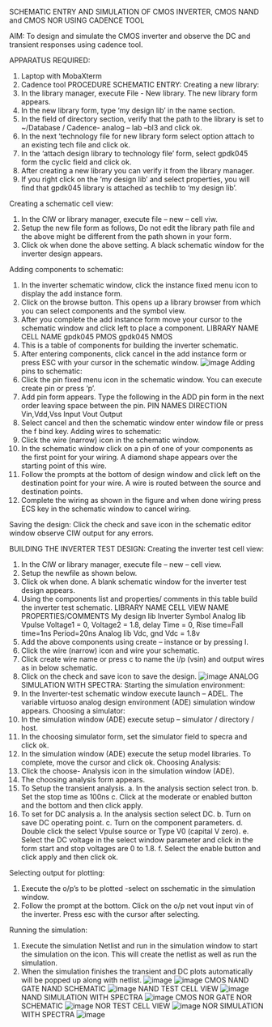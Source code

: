 SCHEMATIC ENTRY AND SIMULATION OF CMOS INVERTER, CMOS NAND and CMOS NOR USING CADENCE TOOL

AIM:
To design and simulate the CMOS inverter and observe the DC and transient responses using cadence tool.

APPARATUS REQUIRED:
 
1.	Laptop with MobaXterm
2.	Cadence tool
PROCEDURE
SCHEMATIC ENTRY:
Creating a new library:
1.	In the library manager, execute File - New library. The new library form appears.
2.	In the new library form, type ‘my design lib’ in the name section.
3.	In the field of directory section, verify that the path to the library is set to ~/Database / Cadence- analog – lab –bl3 and click ok.
4.	In the next ‘technology file for new library form select option attach to an existing tech file and click ok.
5.	In the ‘attach design library to technology file’ form, select gpdk045 form the cyclic field and click ok.
6.	After creating a new library you can verify it from the library manager.
7.	If you right click on the ‘my design lib’ and select properties, you will find that gpdk045 library is attached as techlib to ‘my design lib’.

Creating a schematic cell view:
1.	In the CIW or library manager, execute file – new – cell viw.
2.	Setup the new file form as follows, Do not edit the library path file and the above might be different from the path shown in your form.
3.	Click ok when done the above setting. A black schematic window for the inverter design appears.

Adding components to schematic:
1.	In the inverter schematic window, click the instance fixed menu icon to display the add instance form.
2.	Click on the browse button. This opens up a library browser from which you can select components and the symbol view.
3.	After you complete the add instance form move your cursor to the schematic window and click left to place a component.
LIBRARY NAME	CELL NAME
gpdk045	PMOS
gpdk045	NMOS
4.	This is a table of components for building the inverter schematic.
5.	After entering components, click cancel in the add instance form or press ESC with your cursor in the schematic window.
   ![image](https://github.com/Abitha-2004/VLSI-LAB-EXP-6/assets/161303006/7420b76f-5295-4267-bb4b-a288e0630e02)
  	Adding pins to schematic:
1.	Click the pin fixed menu icon in the schematic window. You can execute create pin or press ‘p’.
2.	Add pin form appears. Type the following in the ADD pin form in the next order leaving space between the pin.
PIN NAMES	DIRECTION
Vin,Vdd,Vss	Input
Vout	Output
3.	Select cancel and then the schematic window enter window file or press the f bind key.
Adding wires to schematic:
1.	Click the wire (narrow) icon in the schematic window.
2.	In the schematic window click on a pin of one of your components as the first point for your wiring. A diamond shape appears over the starting point of this wire.
3.	Follow the prompts at the bottom of design window and click left on the destination point for your wire. A wire is routed between the source and destination points.
4.	Complete the wiring as shown in the figure and when done wiring press ECS key in the schematic window to cancel wiring.

Saving the design:
	Click the check and save icon in the schematic editor window observe CIW output for any errors.

BUILDING THE INVERTER TEST DESIGN:
Creating the inverter test cell view:
1.	In the CIW or library manager, execute file – new – cell view.
2.	Setup the newfile as shown below.
3.	Click ok when done. A blank schematic window for the inverter test design appears.
4.	Using the components list and properties/ comments in this table build the inverter test schematic.
LIBRARY NAME	CELL VIEW NAME	PROPERTIES/COMMENTS
My design lib	Inverter	Symbol
Analog lib	Vpulse	Voltage1 = 0, Voltage2 = 1.8, delay Time = 0,
Rise time=Fall time=1ns
Period=20ns
Analog lib	Vdc, gnd	Vdc = 1.8v
5.	Add the above components using create – instance or by pressing I.
6.	Click the wire (narrow) icon and wire your schematic.
7.	Click create wire name or press c to name the i/p (vsin) and output wires as in below schematic.
8.	Click on the check and save icon to save the design.
![image](https://github.com/Abitha-2004/VLSI-LAB-EXP-6/assets/161303006/e1f78703-6630-4e0c-9bb6-19803c6627e8)
ANALOG SIMULATION WITH SPECTRA:
Starting the simulation environment:
1.	In the Inverter-test schematic window execute launch – ADEL. The variable virtuoso analog design environment (ADE) simulation window appears.
Choosing a simulator:
1.	In the simulation window (ADE) execute setup – simulator / directory / host.
2.	In the choosing simulator form, set the simulator field to specra and click ok.
3.	In the simulation window (ADE) execute the setup model libraries.
To complete, move the cursor and click ok.
Choosing Analysis:
1.	Click the choose- Analysis icon in the simulation window (ADE).
2.	The choosing analysis form appears.
3.	To Setup the transient analysis.
a.	In the analysis section select tron.
b.	Set the stop time as 100ns
c.	Click at the moderate or enabled button and the bottom and then click apply.
4.	To set for DC analysis
a.	In the analysis section select DC.
b.	Turn on save DC operating point.
c.	Turn on the component parameters.
d.	Double click the select Vpulse source or Type V0 (capital V zero).
e.	Select the DC voltage in the select window parameter and click in the form start and stop voltages are 0 to 1.8.
f.	Select the enable button and click apply and then click ok.

Selecting output for plotting:
1.	Execute the o/p’s to be plotted  -select on sschematic in the simulation window.
2.	Follow the prompt at the bottom. Click on the o/p net vout input vin of the inverter. Press esc with the cursor after selecting.

Running the simulation:
1.	Execute the simulation Netlist and run in the simulation window to start the simulation on the icon. This will create the netlist as well as run the simulation.
2.	When the simulation finishes the transient and DC plots automatically will be popped up along with netlist.
![image](https://github.com/Abitha-2004/VLSI-LAB-EXP-6/assets/161303006/f43f03c7-2537-4e35-af11-1c229b123704)
![image](https://github.com/Abitha-2004/VLSI-LAB-EXP-6/assets/161303006/38caffc9-e427-44db-bab3-9ed90dcc2756)
CMOS NAND GATE
NAND SCHEMATIC
![image](https://github.com/Abitha-2004/VLSI-LAB-EXP-6/assets/161303006/bb8681b4-b78b-46db-bd13-373ba44e69ce)
NAND TEST CELL VIEW
![image](https://github.com/Abitha-2004/VLSI-LAB-EXP-6/assets/161303006/53abce1d-455f-4dd1-84cb-96bcd1f53333)
NAND SIMULATION WITH SPECTRA
![image](https://github.com/Abitha-2004/VLSI-LAB-EXP-6/assets/161303006/b5ad5a90-b6c1-469f-94c1-c1305ba13416)
CMOS NOR GATE
NOR SCHEMATIC
![image](https://github.com/Abitha-2004/VLSI-LAB-EXP-6/assets/161303006/010b8aa2-b959-4970-8b97-8edf6516a744)
NOR TEST CELL VIEW
![image](https://github.com/Abitha-2004/VLSI-LAB-EXP-6/assets/161303006/dbebea4c-78ca-4f3f-8682-95ed5fd9d0d4)
NOR SIMULATION WITH SPECTRA
![image](https://github.com/Abitha-2004/VLSI-LAB-EXP-6/assets/161303006/c09d36ef-6fae-4e6b-bcbc-7def2e97f9dd)

